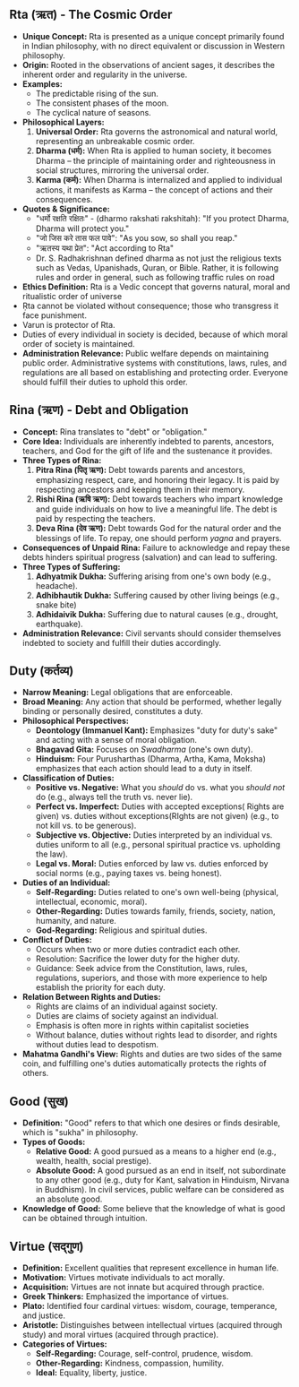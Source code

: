## Rta (ऋत) - The Cosmic Order

- **Unique Concept:** Rta is presented as a unique concept primarily found in Indian philosophy, with no direct equivalent or discussion in Western philosophy.
- **Origin:** Rooted in the observations of ancient sages, it describes the inherent order and regularity in the universe.
- **Examples:**
  - The predictable rising of the sun.
  - The consistent phases of the moon.
  - The cyclical nature of seasons.
- **Philosophical Layers:**
  1. **Universal Order:** Rta governs the astronomical and natural world, representing an unbreakable cosmic order.
  2. **Dharma (धर्म):** When Rta is applied to human society, it becomes Dharma – the principle of maintaining order and righteousness in social structures, mirroring the universal order.
  3. **Karma (कर्म):** When Dharma is internalized and applied to individual actions, it manifests as Karma – the concept of actions and their consequences.
- **Quotes & Significance:**
  - "धर्मो रक्षति रक्षितः" - (dharmo rakshati rakshitah): "If you protect Dharma, Dharma will protect you."
  - "जो जिस करे तास फल पावे": "As you sow, so shall you reap."
  - "ऋतस्य यथा प्रेत": "Act according to Rta"
  - Dr. S. Radhakrishnan defined dharma as not just the religious texts such as Vedas, Upanishads, Quran, or Bible. Rather, it is following rules and order in general, such as following traffic rules on road
- **Ethics Definition:** Rta is a Vedic concept that governs natural, moral and ritualistic order of universe
- Ṛta cannot be violated without consequence; those who transgress it face punishment.
- Varun is protector of Rta. 
- Duties of every individual in society is decided, because of which moral order of society is maintained.
- **Administration Relevance:**  Public welfare depends on maintaining public order. Administrative systems with constitutions, laws, rules, and regulations are all based on establishing and protecting order. Everyone should fulfill their duties to uphold this order.


## Rina (ऋण) - Debt and Obligation

- **Concept:** Rina translates to "debt" or "obligation."
- **Core Idea:** Individuals are inherently indebted to parents, ancestors, teachers, and God for the gift of life and the sustenance it provides.
- **Three Types of Rina:**
  1. **Pitra Rina (पितृ ऋण):** Debt towards parents and ancestors, emphasizing respect, care, and honoring their legacy. It is paid by respecting ancestors and keeping them in their memory.
  2. **Rishi Rina (ऋषि ऋण):** Debt towards teachers who impart knowledge and guide individuals on how to live a meaningful life. The debt is paid by respecting the teachers.
  3. **Deva Rina (देव ऋण):** Debt towards God for the natural order and the blessings of life. To repay, one should perform _yagna_ and prayers.
- **Consequences of Unpaid Rina:** Failure to acknowledge and repay these debts hinders spiritual progress (salvation) and can lead to suffering.
- **Three Types of Suffering:**
  1. **Adhyatmik Dukha:** Suffering arising from one's own body (e.g., headache).
  2. **Adhibhautik Dukha:** Suffering caused by other living beings (e.g., snake bite)
  3. **Adhidaivik Dukha:** Suffering due to natural causes (e.g., drought, earthquake).
- **Administration Relevance:** Civil servants should consider themselves indebted to society and fulfill their duties accordingly.

## Duty (कर्तव्य)

- **Narrow Meaning:** Legal obligations that are enforceable.
- **Broad Meaning:** Any action that should be performed, whether legally binding or personally desired, constitutes a duty.
- **Philosophical Perspectives:**
  - **Deontology (Immanuel Kant):** Emphasizes "duty for duty's sake" and acting with a sense of moral obligation.
  - **Bhagavad Gita:** Focuses on _Swadharma_ (one's own duty).
  - **Hinduism:** Four Purusharthas (Dharma, Artha, Kama, Moksha) emphasizes that each action should lead to a duty in itself.
- **Classification of Duties:**
  - **Positive vs. Negative:** What you _should_ do vs. what you _should not_ do (e.g., always tell the truth vs. never lie).
  - **Perfect vs. Imperfect:** Duties with accepted exceptions( Rights are given) vs. duties without exceptions(RIghts are not given) (e.g., to not kill vs. to be generous).
  - **Subjective vs. Objective:** Duties interpreted by an individual vs. duties uniform to all (e.g., personal spiritual practice vs. upholding the law).
  - **Legal vs. Moral:** Duties enforced by law vs. duties enforced by social norms (e.g., paying taxes vs. being honest).
- **Duties of an Individual:**
  - **Self-Regarding:** Duties related to one's own well-being (physical, intellectual, economic, moral).
  - **Other-Regarding:** Duties towards family, friends, society, nation, humanity, and nature.
  - **God-Regarding:** Religious and spiritual duties.
- **Conflict of Duties:**
  - Occurs when two or more duties contradict each other.
  - Resolution: Sacrifice the lower duty for the higher duty.
  - Guidance: Seek advice from the Constitution, laws, rules, regulations, superiors, and those with more experience to help establish the priority for each duty.
- **Relation Between Rights and Duties:**
  - Rights are claims of an individual against society.
  - Duties are claims of society against an individual.
  - Emphasis is often more in rights within capitalist societies
  - Without balance, duties without rights lead to disorder, and rights without duties lead to despotism.
- **Mahatma Gandhi's View:** Rights and duties are two sides of the same coin, and fulfilling one's duties automatically protects the rights of others.

## Good (सुख)

- **Definition:** "Good" refers to that which one desires or finds desirable, which is "sukha" in philosophy.
- **Types of Goods:**
  - **Relative Good:** A good pursued as a means to a higher end (e.g., wealth, health, social prestige).
  - **Absolute Good:** A good pursued as an end in itself, not subordinate to any other good (e.g., duty for Kant, salvation in Hinduism, Nirvana in Buddhism). In civil services, public welfare can be considered as an absolute good.
- **Knowledge of Good:** Some believe that the knowledge of what is good can be obtained through intuition.

## Virtue (सद्गुण)

- **Definition:** Excellent qualities that represent excellence in human life.
- **Motivation:** Virtues motivate individuals to act morally.
- **Acquisition:** Virtues are not innate but acquired through practice.
- **Greek Thinkers:** Emphasized the importance of virtues.
- **Plato:** Identified four cardinal virtues: wisdom, courage, temperance, and justice.
- **Aristotle:** Distinguishes between intellectual virtues (acquired through study) and moral virtues (acquired through practice).
- **Categories of Virtues:**
  - **Self-Regarding:** Courage, self-control, prudence, wisdom.
  - **Other-Regarding:** Kindness, compassion, humility.
  - **Ideal:** Equality, liberty, justice.
